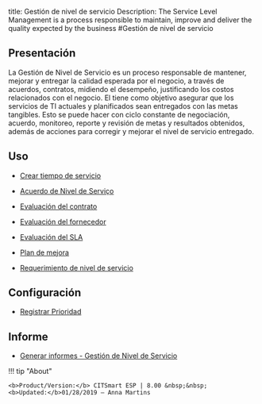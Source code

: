 title: Gestión de nivel de servicio
Description: The Service Level Management is a process responsible to maintain, improve and deliver the quality expected by the business
#Gestión de nivel de servicio

Presentación
----------------

La Gestión de Nivel de Servicio es un proceso responsable de mantener, mejorar y entregar la calidad esperada por el negocio, a través de acuerdos, contratos, midiendo el desempeño, justificando los costos relacionados con el negocio. El tiene como objetivo asegurar que los servicios de TI actuales y planificados sean entregados con las metas tangibles. Esto se puede hacer con ciclo constante de negociación, acuerdo, monitoreo, reporte y revisión de metas y resultados obtenidos, además de acciones para corregir y mejorar el nivel de servicio entregado.

Uso
-------

- [Crear tiempo de servicio](/es-es/citsmart-esp-8/processes/service-level/configuration/create-time-attendance.html)

- [Acuerdo de Nivel de Serviço](/es-es/citsmart-esp-8/processes/service-level/use/service-level-agreement.html)

- [Evaluación del contrato](/es-es/citsmart-esp-8/processes/service-level/use/contract-evaluation.html)

- [Evaluación del fornecedor](/es-es/citsmart-esp-8/processes/service-level/use/provider-evaluation.html)

- [Evaluación del SLA](/es-es/citsmart-esp-8/processes/service-level/use/SLA-evaluation.html)

- [Plan de mejora](/es-es/citsmart-esp-8/processes/service-level/use/improvement-plan.html)

- [Requerimiento de nivel de servicio](/es-es/citsmart-esp-8/processes/service-level/use/service-level-requirement.html)

Configuración
-----------------

- [Registrar Prioridad](/es-es/citsmart-esp-8/processes/portfolio-and-catalog/configuration/register-priority.html)

Informe
----------

- [Generar informes - Gestión de Nivel de Servicio](/es-es/citsmart-esp-8/processes/service-level/configuration/reports-service-level-management.html)

!!! tip "About"

    <b>Product/Version:</b> CITSmart ESP | 8.00 &nbsp;&nbsp;
    <b>Updated:</b>01/28/2019 – Anna Martins
